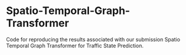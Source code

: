 # Spatio-Temporal-Graph-Transformer
Code for reproducing the results associated with our submission Spatio Temporal Graph Transformer for Traffic State Prediction.
